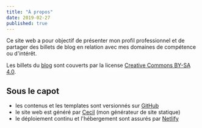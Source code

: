 ```yaml
---
title: "À propos"
date: 2019-02-27
published: true
---
```

Ce site web a pour objectif de présenter mon profil professionnel et de partager des billets de blog en relation avec mes domaines de compétence ou d'intérêt.

Les billets du [blog](https://arnaudligny.fr/blog/) sont couverts par la license [Creative Commons BY-SA 4.0](https://creativecommons.org/licenses/by-sa/4.0/deed.fr).

## Sous le capot

* les contenus et les templates sont versionnés sur [GitHub](https://github.com/Narno/arnaudligny.fr/)
* le site web est généré par [Cecil](https://cecil.app) (mon générateur de site statique)
* le déploiement continu et l'hébergement sont assurés par [Netlify](https://netlify.com)

